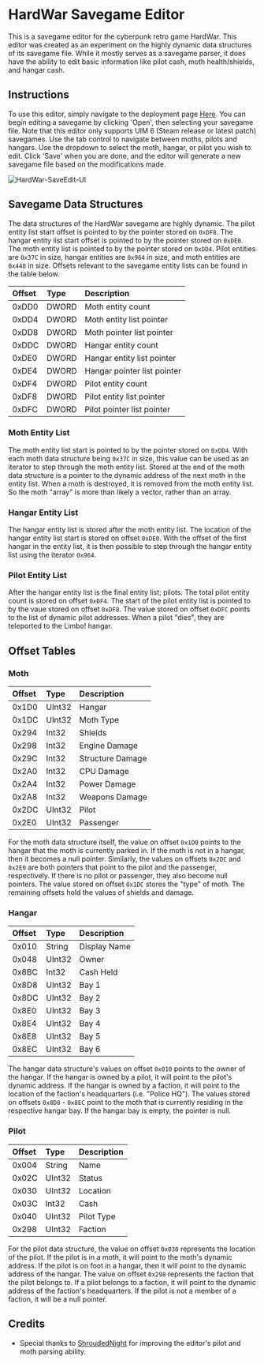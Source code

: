 # HardWar Savegame Editor
This is a savegame editor for the cyberpunk retro game HardWar. This editor was created as an experiment on the highly dynamic data structures of its savegame file. While it mostly serves as a savegame parser,
it does have the ability to edit basic information like pilot cash, moth health/shields, and hangar cash.

## Instructions
To use this editor, simply navigate to the deployment page [Here](https://julianozelrose.github.io/HardWar-SaveEdit/). You can begin editing a savegame by clicking 'Open', then selecting your savegame file.
Note that this editor only supports UIM 6 (Steam release or latest patch) savegames. Use the tab control to navigate between moths, pilots and hangars. Use the dropdown to select the moth, hangar, or pilot you wish to edit. Click 'Save' when you are done,
and the editor will generate a new savegame file based on the modifications made.

![HardWar-SaveEdit-UI](https://github.com/user-attachments/assets/4231fb54-d1d0-440b-82b3-8f08ad45f905)


## Savegame Data Structures
The data structures of the HardWar savegame are highly dynamic. The pilot entity list start offset is pointed to by the
pointer stored on `0xDF8`. The hangar entity list start offset is pointed to by the pointer stored on `0xDE0`. The moth
entity list is pointed to by the pointer stored on `0xDD4`. Pilot entities are `0x37C` in size, hangar entities are
`0x964` in size, and moth entities are `0x448` in size. Offsets relevant to the savegame entity lists can be found in the
table below.

| **Offset**         | **Type**     | **Description**             |
| :---               | :---         | :---                        |
| 0xDD0              | DWORD        | Moth entity count           |
| 0xDD4              | DWORD        | Moth entity list pointer    |
| 0xDD8              | DWORD        | Moth pointer list pointer   |
| 0xDDC              | DWORD        | Hangar entity count         |
| 0xDE0              | DWORD        | Hangar entity list pointer  |
| 0xDE4              | DWORD        | Hangar pointer list pointer |
| 0xDF4              | DWORD        | Pilot entity count          |
| 0xDF8              | DWORD        | Pilot entity list pointer   |
| 0xDFC              | DWORD        | Pilot pointer list pointer  |

### Moth Entity List
The moth entity list start is pointed to by the pointer stored on `0xDD4`. With each moth data structure being `0x37C` in size, this
value can be used as an iterator to step through the moth entity list. Stored at the end of the moth data structure is
a pointer to the dynamic address of the next moth in the entity list. When a moth is destroyed, it is removed from the
moth entity list. So the moth "array" is more than likely a vector, rather than an array.

### Hangar Entity List
The hangar entity list is stored after the moth entity list. The location of the hangar entity list start is stored on
offset `0xDE0`. With the offset of the first hangar in the entity list, it is then possible to step through the hangar
entity list using the iterator `0x964`.

### Pilot Entity List
After the hangar entity list is the final entity list; pilots. The total pilot entity count is stored on offset `0xDF4`.
The start of the pilot entity list is pointed to by the vaue stored on offset `0xDF8`. The value stored on offset `0xDFC`
points to the list of dynamic pilot addresses. When a pilot "dies", they are teleported to the Limbo! hangar.

## Offset Tables
### Moth
| **Offset** | **Type** | **Description**      |
| :---       | :---     | :---                 |
| 0x1D0      | UInt32   | Hangar               |
| 0x1DC      | UInt32   | Moth Type            |
| 0x294      | Int32    | Shields              |
| 0x298      | Int32    | Engine Damage        |
| 0x29C      | Int32    | Structure Damage     |
| 0x2A0      | Int32    | CPU Damage           |
| 0x2A4      | Int32    | Power Damage         |
| 0x2A8      | Int32    | Weapons Damage       |
| 0x2DC      | UInt32   | Pilot                |
| 0x2E0      | UInt32   | Passenger            |

For the moth data structure itself, the value on offset `0x1D0` points to the hangar that the moth is currently parked in. If the moth is not in a hangar, then it becomes a null pointer.
Similarly, the values on offsets `0x2DC` and `0x2E0` are both pointers that point to the pilot and the passenger, respectively. If there is no pilot or passenger, they also become null pointers.
The value stored on offset `0x1DC` stores the "type" of moth. The remaining offsets hold the values of shields and damage.

### Hangar
| **Offset** | **Type**  | **Description** |
| :---       | :---      | :---            |
| 0x010      | String    | Display Name    |
| 0x048      | UInt32    | Owner           |
| 0x8BC      | Int32     | Cash Held       |
| 0x8D8      | UInt32    | Bay 1           |
| 0x8DC      | UInt32    | Bay 2           |
| 0x8E0      | UInt32    | Bay 3           |
| 0x8E4      | UInt32    | Bay 4           |
| 0x8E8      | UInt32    | Bay 5           |
| 0x8EC      | UInt32    | Bay 6           |

The hangar data structure's values on offset `0x010` points to the owner of the hangar. If the hangar is owned by a pilot, it will point to the pilot's dynamic address. If the hangar is owned by
a faction, it will point to the location of the faction's headquarters (i.e. "Police HQ"). The values stored on offsets `0x8D8` - `0x8EC` point to the moth that is currently residing in the respective
hangar bay. If the hangar bay is empty, the pointer is null.

### Pilot
| **Offset** | **Type**  | **Description** |
| :---       | :---      | :---            |
| 0x004      | String    | Name            |
| 0x02C      | UInt32    | Status          |
| 0x030      | UInt32    | Location        |
| 0x03C      | Int32     | Cash            |
| 0x040      | UInt32    | Pilot Type      |
| 0x298      | UInt32    | Faction         |

For the pilot data structure, the value on offset `0x030` represents the location of the pilot. If the pilot is in a moth, it will point to the moth's dynamic address. If the pilot is on foot in a hangar,
then it will point to the dynamic address of the hangar. The value on offset `0x298` represents the faction that the pilot belongs to. If a pilot belongs to a faction, it will point to the dynamic address
of the faction's headquarters. If the pilot is not a member of a faction, it will be a null pointer.

## Credits
- Special thanks to [ShroudedNight](https://github.com/ShroudedNight) for improving the editor's pilot and moth parsing ability.

